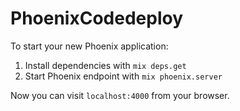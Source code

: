 # PhoenixCodedeploy

To start your new Phoenix application:

1. Install dependencies with `mix deps.get`
2. Start Phoenix endpoint with `mix phoenix.server`

Now you can visit `localhost:4000` from your browser.
